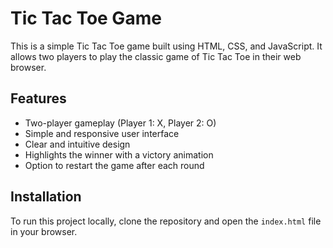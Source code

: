 # Tic Tac Toe Game

This is a simple Tic Tac Toe game built using HTML, CSS, and JavaScript. It allows two players to play the classic game of Tic Tac Toe in their web browser.

## Features

- Two-player gameplay (Player 1: X, Player 2: O)
- Simple and responsive user interface
- Clear and intuitive design
- Highlights the winner with a victory animation
- Option to restart the game after each round

## Installation

To run this project locally, clone the repository and open the `index.html` file in your browser.
